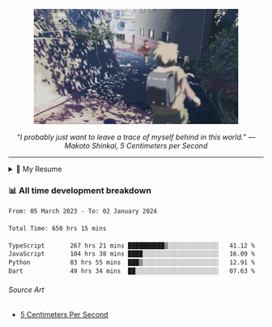 <p align="center"><img src="asset/header.jpg" width="80%"/></p>
<p align="center"><i>“I probably just want to leave a trace of myself behind in this world.” ― Makoto Shinkai, 5 Centimeters per Second</i></p>

---

<details>
  <summary>📃 My Resume</summary>

### Education

- 📖 **Computer Science**\
📆 10/2021 - present\
📍 **Thang Long University** - Hoang Mai, Hanoi, Vietnam

### Experience

<img align="right" src="https://img.shields.io/badge/Figma-F24E1E?style=flat&logo=figma&logoColor=white"/>
<img align="right" src="https://img.shields.io/badge/node.js-6DA55F?style=flat&logo=node.js&logoColor=white"/>
<img align="right" src="https://img.shields.io/badge/Next.js-black?style=flat&logo=next.js&logoColor=white"/>
<img align="right" src="https://img.shields.io/badge/TypeScript-007ACC?style=flat&logo=typescript&logoColor=white"/>


- 👨‍💻 **Frontend Web Intern**\
📆 07/2023 - present\
📍 **MQ ICT Solutions** - Hoang Mai, Hanoi, Vietnam
</details>

### 📊 All time development breakdown

<!--START_SECTION:waka-->

```txt
From: 05 March 2023 - To: 02 January 2024

Total Time: 650 hrs 15 mins

TypeScript       267 hrs 21 mins ██████████▒░░░░░░░░░░░░░░   41.12 %
JavaScript       104 hrs 38 mins ████░░░░░░░░░░░░░░░░░░░░░   16.09 %
Python           83 hrs 55 mins  ███▒░░░░░░░░░░░░░░░░░░░░░   12.91 %
Dart             49 hrs 34 mins  ██░░░░░░░░░░░░░░░░░░░░░░░   07.63 %
```

<!--END_SECTION:waka-->

###### Source Art

-  [5 Centimeters Per Second](https://wallhaven.cc/w/nrowq1)

